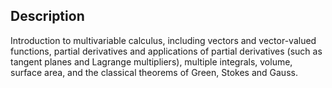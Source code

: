 ## Description

Introduction to multivariable calculus, including vectors and vector-valued functions, partial derivatives and applications of partial derivatives (such as tangent planes and Lagrange multipliers), multiple integrals, volume, surface area, and the classical theorems of Green, Stokes and Gauss.
